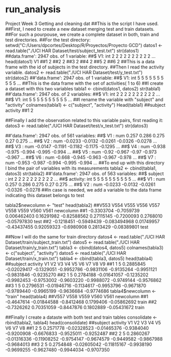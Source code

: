 # run_analysis
Project Week 3 Getting and cleaning dat
##This is the script I have used.
##First, I need to create a new dataset merging test and train datasets.
##For such a pourpouse, we create a complete dataset in both, train and test directories.
##For the test directory:
setwd("C:/Users/dpcortes/Desktop/R/Proyectos/Proyecto GCD")
datos1 <-  read.table("./UCI HAR Dataset/test/subject_test.txt")
str(datos1)
##data.frame':	2947 obs. of  1 variable:
##$ V1: int  2 2 2 2 2 2 2 2 2 2 ...
head(datos1)
V1
##1  2
##2  2
##3  2
##4  2
##5  2
##6  2
##This is a data frame with the id of subjects in the test directory.
##Then I read the activity variable.
datos2 <-  read.table("./UCI HAR Dataset/test/y_test.txt")
str(datos2)
##'data.frame':	2947 obs. of  1 variable:
##$ V1: int  5 5 5 5 5 5 5 5 5 5 ...
##This is the data frame with the set of activities( 1 to 6)
##I create a dataset with this two variables
tabla1 <- cbind(datos1, datos2)
str(tabla1)
##'data.frame':	2947 obs. of  2 variables:
##$ V1: int  2 2 2 2 2 2 2 2 2 2 ...
##$ V1: int  5 5 5 5 5 5 5 5 5 5 ...
##I rename the variable with "subject" and "activity"
colnames(tabla1) <- c("subject", "activity")
Head(tabla1)
##subject activity
##1       2

##Finally I add the observation related to this variable pairs, first reading it:
datos3 <- read.table("./UCI HAR Dataset/test/x_test.txt")
str(datos3)

##'data.frame':	2947 obs. of  561 variables:
##$ V1  : num  0.257 0.286 0.275 0.27 0.275 ...
##$ V2  : num  -0.0233 -0.0132 -0.0261 -0.0326 -0.0278 ...
##$ V3  : num  -0.0147 -0.1191 -0.1182 -0.1175 -0.1295 ...
##$ V4  : num  -0.938 -0.975 -0.994 -0.995 -0.994 ...
##$ V5  : num  -0.92 -0.967 -0.97 -0.973 -0.967 ...
##$ V6  : num  -0.668 -0.945 -0.963 -0.967 -0.978 ...
##$ V7  : num  -0.953 -0.987 -0.994 -0.995 -0.994 ...
##To end up with this directory I bind the pair of variables with its measurements
tabla2 <- cbind(tabla1, datos3)
str(tabla2)
##'data.frame':	2947 obs. of  563 variables:
##$ subject : int  2 2 2 2 2 2 2 2 2 2 ...
##$ activity: int  5 5 5 5 5 5 5 5 5 5 ...
##$ V1      : num  0.257 0.286 0.275 0.27 0.275 ...
##$ V2      : num  -0.0233 -0.0132 -0.0261 -0.0326 -0.0278 
##In case is needed, we add a variable to the data frame indicating this dataset belongs to test

tabla2$newcolumn <- "test"
head(tabla2)
##V553       V554         V555        V556        V557        V558       V559      V560        V561 newcolumn
##1 -0.3303704 -0.7059739  0.006462403  0.16291982 -0.82588562  0.27115145 -0.7200093 0.2768010 -0.05797830      test
##2 -0.1218451 -0.5949439 -0.083494968  0.01749957 -0.43437455  0.92059323 -0.6980908 0.2813429 -0.08389801      test

##Now I will do the same for train directory
datos4 <-  read.table("./UCI HAR Dataset/train/subject_train.txt")
datos5 <- read.table("./UCI HAR Dataset/train/y_train.txt")
tabla3 <- cbind(datos4, datos5)
colnames(tabla3) <- c("subject", "activity")
datos5 <- read.table("./UCI HAR Dataset/train/x_train.txt")
tabla4 <- cbind(tabla3, datos5)
head(tabla4)
##subject activity        V1          V2         V3         V4         V5         V6         V7         V8         V9
##1       1        5 0.2885845 -0.02029417 -0.1329051 -0.9952786 -0.9831106 -0.9135264 -0.9951121 -0.9831846 -0.9235270
##2       1        5 0.2784188 -0.01641057 -0.1235202 -0.9982453 -0.9753002 -0.9603220 -0.9988072 -0.9749144 -0.9576862
##3       1        5 0.2796531 -0.01946716 -0.1134617 -0.9953796 -0.9671870 -0.9789440 -0.9965199 -0.9636684 -0.9774686
tabla4$newcolumn <- "train"
head(tabla4)
##V557        V558       V559      V560        V561 newcolumn
##1 -0.4647614 -0.01844588 -0.8412468 0.1799406 -0.05862692     train
##2 -0.7326262  0.70351059 -0.8447876 0.1802889 -0.05431672     train

##Finally I create a dataste with both test and train tables
consolidate <- rbind(tabla2, tabla4)
head(consolidate)
##subject activity        V1          V2          V3         V4         V5         V6         V7         V8
##1       2        5 0.2571778 -0.02328523 -0.01465376 -0.9384040 -0.9200908 -0.6676833 -0.9525011 -0.9252487
##2       2        5 0.2860267 -0.01316336 -0.11908252 -0.9754147 -0.9674579 -0.9449582 -0.9867988 -0.9684013
##3       2        5 0.2754848 -0.02605042 -0.11815167 -0.9938190 -0.9699255 -0.9627480 -0.9944034 -0.9707350

